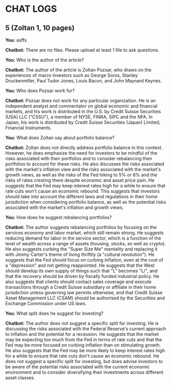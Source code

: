 # CHAT LOGS

## 5 (Zoltan 1, 10 pages)

**You:** asffs

**Chatbot:** There are no files. Please upload at least 1 file to ask questions.

**You:** Who is the author of the article?

**Chatbot:** The author of the article is Zoltan Pozsar, who draws on the experiences of macro investors such as George Soros, Stanley Druckenmiller, Paul Tudor Jones, Louis Bacon, and John Maynard Keynes.

**You:** Who does Pozsar work for?

**Chatbot:** Pozsar does not work for any particular organization. He is an independent analyst and commentator on global economic and financial markets, and his work is distributed in the U.S. by Credit Suisse Securities (USA) LLC (“CSSU”), a member of NYSE, FINRA, SIPC and the NFA. In Japan, his work is distributed by Credit Suisse Securities (Japan) Limited, Financial Instruments.

**You:** What does Zoltan say about portfolio balance?

**Chatbot:** Zoltan does not directly address portfolio balance in this context. However, he does emphasize the need for investors to be mindful of the risks associated with their portfolios and to consider rebalancing their portfolios to account for these risks. He also discusses the risks associated with the market's inflation view and the risks associated with the market's growth views, as well as the risks of the Fed hiking to 5% or 6% and the risks of rates cresting there despite economic and asset price pain. He suggests that the Fed may keep interest rates high for a while to ensure that rate cuts won't cause an economic rebound. This suggests that investors should take into account the different laws and regulations in their home jurisdiction when considering portfolio balance, as well as the potential risks associated with the market's inflation and growth views.

**You:** How does he suggest rebalancing portfolios?

**Chatbot:** The author suggests rebalancing portfolios by focusing on the services economy and labor market, which still remain strong. He suggests reducing demand for labor in the service sector, which is a function of the level of wealth across a range of assets (housing, stocks, as well as crypto). He also suggests curbing the "Super Size Me" mentality and replacing it with Jimmy Carter's theme of living thriftily (a "cultural revolution"). He suggests that the Fed should focus on curbing inflation, even at the cost of a "depression" and not getting reappointed. He suggests that the West should develop its own supply of things such that "L" becomes "L/", and that the recovery should be driven by fiscally funded industrial policy. He also suggests that clients should contact sales coverage and execute transactions through a Credit Suisse subsidiary or affiliate in their home jurisdiction unless governing law permits otherwise, and that Credit Suisse Asset Management LLC (CSAM) should be authorised by the Securities and Exchange Commission under US laws.

**You:** What split does he suggest for investing?

**Chatbot:** The author does not suggest a specific split for investing. He is discussing the risks associated with the Federal Reserve's current approach to inflation and the potential for a recession. He suggests that the market may be expecting too much from the Fed in terms of rate cuts and that the Fed may be more focused on curbing inflation than on stimulating growth. He also suggests that the Fed may be more likely to keep interest rates high for a while to ensure that rate cuts don't cause an economic rebound. He does not suggest a specific split for investing, but does advise investors to be aware of the potential risks associated with the current economic environment and to consider diversifying their investments across different asset classes.